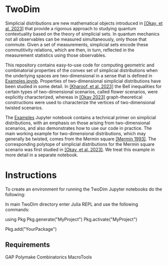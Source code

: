 # TwoDim

Simplicial distributions are new mathematical objects introduced in [[Okay, et al. 2023]](https://quantum-journal.org/papers/q-2023-05-22-1009/) that provide a rigorous approach to studying quantum contextuality based on the theory of simplicial sets. In quantum mechanics not all observables can be measured simultaneously, only those that commute. Given a set of measurements, simplicial sets encode these commutitivity relations, which are then, in turn, reflected in the measurement statistics using those observables.

This repository contains easy-to-use code for computing geometric and combinatorial properties of the convex set of simplicial distributions when the underlying spaces are two-dimensional in a sense that is defined in [Examples.ipynb](./Examples.ipynb).  Properties of two-dimensional simplicial distributions have been studied in some detail. In [[Kharoof, et al. 2023]](https://arxiv.org/abs/2306.01459) the Bell inequalities for certain types of two-dimensional scenarios, called flower scenarios, were explicitly characterized, whereas in [[Okay 2023]](https://arxiv.org/abs/2312.15794) graph-theoretical constructions were used to characterize the vertices of two-dimensional twisted scenarios.

The [Examples](Examples.ipynb) Jupyter notebook contains a technical primer on simplicial distributions, with an emphasis on those arising from two-dimensional scenarios, and also demonstrates how to use our code in practice. The main working example for two-dimensional distributions, which may generally be twisted, comes from the Mermin square [[Mermin 1993]](https://journals.aps.org/rmp/abstract/10.1103/RevModPhys.65.803). The corresponding polytope of simplicial distributions for the Mermin square scenario was first studied in [[Okay, et al. 2023]](https://arxiv.org/abs/2210.10186). We treat this example in more detail in a separate notebook.


# Instructions

To create an environment for running the TwoDim Jupyter notebooks do the following:

In main TwoDim directory enter Julia REPL and use the following commands:

using Pkg
Pkg.generate("MyProject")
Pkg.activate("MyProject")

Pkg.add("YourPackage")

## Requirements
GAP
Polymake
Combinatorics
MacroTools
